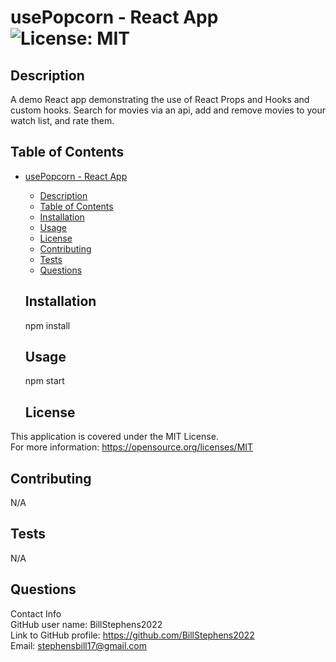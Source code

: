 # usePopcorn - React App<br>![License: MIT](https://img.shields.io/badge/License-MIT-yellow.svg)

  ## Description

  A demo React app demonstrating the use of React Props and Hooks and custom hooks.  Search for movies via an api, add and remove movies to your watch list, and rate them.
  
  ## Table of Contents
  
- [usePopcorn - React App](#usepopcorn---react-app)
  - [Description](#description)
  - [Table of Contents](#table-of-contents)
  - [Installation](#installation)
  - [Usage](#usage)
  - [License](#license)
  - [Contributing](#contributing)
  - [Tests](#tests)
  - [Questions](#questions)
  
  ## Installation
  
  npm install
  
  ## Usage
  
  npm start

  ## License
This application is covered under the MIT License.
<br>For more information: https://opensource.org/licenses/MIT
  
  ## Contributing
  N/A
  
  ## Tests
  N/A

  ## Questions
  Contact Info<br>
  GitHub user name: BillStephens2022<br>
  Link to GitHub profile: https://github.com/BillStephens2022<br>
  Email: stephensbill17@gmail.com

